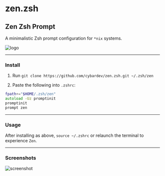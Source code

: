 # zen.zsh

## Zen Zsh Prompt

A minimalistic Zsh prompt configuration for `*nix` systems.

![logo][zen_logo]

---

### Install

1. Run `git clone https://github.com/cybardev/zen.zsh.git ~/.zsh/zen`

1. Paste the following into `.zshrc`:

```zsh
fpath+="$HOME/.zsh/zen"
autoload -Uz promptinit
promptinit
prompt zen
```

---

### Usage

After installing as above, `source ~/.zshrc` or relaunch the terminal to experience `Zen`.

---

### Screenshots

![screenshot][zen_img_01]

<!-- Links -->

[zen_zsh]: https://github.com/cybardev/zen.zsh/releases/download/v1.0/zen.zsh
[zen_logo]: https://user-images.githubusercontent.com/50134239/161451438-d0e8a48d-5440-4a82-a6c7-8e47fdce71b2.png
[zen_img_01]: https://user-images.githubusercontent.com/50134239/161451586-5a9d8078-7969-45b8-a59a-17665b6e1ab1.png
